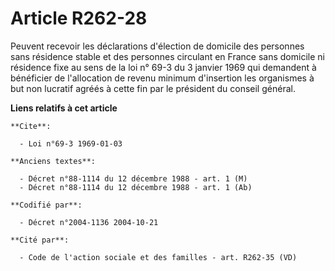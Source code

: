 # Article R262-28

Peuvent recevoir les déclarations d'élection de domicile des personnes sans résidence stable et des personnes circulant en
France sans domicile ni résidence fixe au sens de la loi n° 69-3 du 3 janvier 1969 qui demandent à bénéficier de l'allocation
de revenu minimum d'insertion les organismes à but non lucratif agréés à cette fin par le président du conseil général.

**Liens relatifs à cet article**

	**Cite**:

	  - Loi n°69-3 1969-01-03

	**Anciens textes**:

	  - Décret n°88-1114 du 12 décembre 1988 - art. 1 (M)
	  - Décret n°88-1114 du 12 décembre 1988 - art. 1 (Ab)

	**Codifié par**:

	  - Décret n°2004-1136 2004-10-21

	**Cité par**:

	  - Code de l'action sociale et des familles - art. R262-35 (VD)
